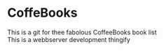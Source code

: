 # CoffeBooks
This is a git for thee fabolous CoffeeBooks book list\
This is a webbserver development thingify
